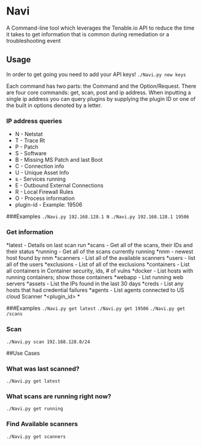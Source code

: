 # Navi
A Command-line tool which leverages the Tenable.io API to reduce the time it takes to get information that is common during remediation or a troubleshooting event

## Usage
In order to get going you need to add your API keys!
`./Navi.py new keys`

Each command has two parts: the Command and the Option/Request. There are four core commands: get, scan, post and ip address. When inputting a single ip address you can query plugins by supplying the plugin ID or one of the built in options denoted by a letter. 

### IP address queries
  * N - Netstat
  * T - Trace Rt
  * P - Patch
  * S - Software
  * B - Missing MS Patch and last Boot
  * C - Connection info
  * U - Unique Asset Info
  * s - Services running
  * E - Outbound External Connections
  * R - Local Firewall Rules
  * O - Process information
  * plugin-id - Example: 19506

###Examples
`./Navi.py 192.168.128.1 N`
`./Navi.py 192.168.128.1 19506`

### Get information
  *latest - Details on last scan run
  *scans  - Get all of the scans, their IDs and their status
  *running  - Get all of the scans currently running
  *nnm - newest host found by nnm
  *scanners - List all of the available scanners
  *users - list all of the users
  *exclusions - List of all of the exclusions
  *containers - List all containers in Container security, ids, # of vulns
  *docker - List hosts with running containers; show those containers
  *webapp - List running web servers
  *assets - List the IPs found in the last 30 days
  *creds  - List any hosts that had credential failures
  *agents - List agents connected to US cloud Scanner
  *<plugin_id> 
  *<api-endpoint>

###Examples
`./Navi.py get latest`
`./Navi.py get 19506`
`./Navi.py get /scans`

### Scan <ip address or subnet>
`./Navi.py scan 192.168.128.0/24`

##Use Cases
### What was last scanned?
`./Navi.py get latest`

### What scans are running right now?
`./Navi.py get running`

### Find Available scanners
`./Navi.py get scanners`
